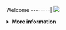 Welcome
--------|
![](https://media.tenor.com/iVCiM9W7cvYAAAAd/welcome.gif)

<details>
  <summary><b>More information</b></summary>
  
#### ★ Social Accounts ★
<a href="https://www.facebook.com/Denventa.Xayonara.Team.UnlimitedARMY"><img src="https://raw.githubusercontent.com/Dumai-991/Dumai-991/main/Image/images.png" alt="alt text" width="75" height="75"></a>  
### ⇨  Install Script Di Termux
```python
apt update $$ apt upgrade
termux-setup-storage
pkg install python
pkg install git
pip install requests rich bs4 stdiomask pycryptodome
git clone https://github.com/Denventa/denv-crack
```
### ⇨  Menjalankan Script
```python
cd denv-crack
git pull
python run.py
```
### ⇨ Jika Muncul Tulisan Sebagai Berikut : 
### Module pynacl Belum Terpasang !

### Anda Menggunakan Linux ( Ex : Termux Android ),                                                                    
### Ketik :
###   $ pkg install libsodium                                                                                           
###   $ SODIUM_INSTALL=system pip install pynacl
### Setelah Menjalankan [ python run.py ]
### Harap Jalankan Perintah Yang Telah Tertera


